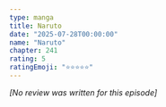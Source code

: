 ```yaml
---
type: manga
title: Naruto
date: "2025-07-28T00:00:00"
name: "Naruto"
chapter: 241
rating: 5
ratingEmoji: "⭐️⭐️⭐️⭐️⭐️"
---
```


_[No review was written for this episode]_